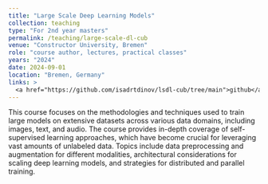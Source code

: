 ```yaml
---
title: "Large Scale Deep Learning Models"
collection: teaching
type: "For 2nd year masters"
permalink: /teaching/large-scale-dl-cub
venue: "Constructor University, Bremen"
role: "course author, lectures, practical classes"
years: "2024"
date: 2024-09-01
location: "Bremen, Germany"
links: >
  <a href="https://github.com/isadrtdinov/lsdl-cub/tree/main">github</a>
---
```


This course focuses on the methodologies and techniques used to train
large models on extensive datasets across various data domains, including
images, text, and audio. The course provides in-depth coverage of
self-supervised learning approaches, which have become crucial for
leveraging vast amounts of unlabeled data. Topics include data preprocessing
and augmentation for different modalities, architectural considerations
for scaling deep learning models, and strategies for distributed and
parallel training.
